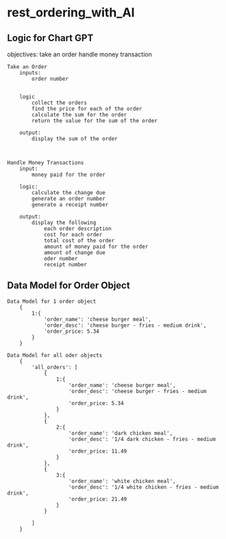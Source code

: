 # rest_ordering_with_AI

## Logic for Chart GPT
objectives:
    take an order
    handle money transaction

    Take an Order
        inputs:
            order number


        logic
            collect the orders
            find the price for each of the order
            calculate the sum for the order
            return the value for the sum of the order

        output:
            display the sum of the order



    Handle Money Transactions
        input:
            money paid for the order

        logic:
            calculate the change due
            generate an order number
            generate a receipt number

        output:
            display the following
                each order description
                cost for each order
                total cost of the order
                amount of money paid for the order
                amount of change due
                oder number
                receipt number


## Data Model for Order Object
    Data Model for 1 order object
        {
            1:{
                'order_name': 'cheese burger meal',
                'order_desc': 'cheese burger - fries - medium drink',
                'order_price: 5.34
            }
        }

    Data Model for all oder objects
        {
            'all_orders': [
                {
                    1:{
                        'order_name': 'cheese burger meal',
                        'order_desc': 'cheese burger - fries - medium drink',
                        'order_price: 5.34
                    }
                },
                {
                    2:{
                        'order_name': 'dark chicken meal',
                        'order_desc': '1/4 dark chicken - fries - medium drink',
                        'order_price: 11.49
                    }
                },
                {
                    3:{
                        'order_name': 'white chicken meal',
                        'order_desc': '1/4 white chicken - fries - medium drink',
                        'order_price: 21.49
                    }
                }

            ]
        }


